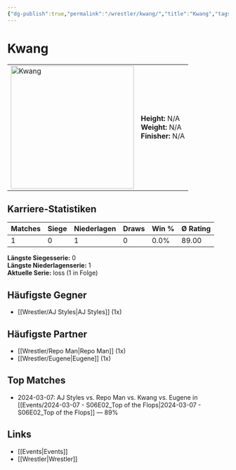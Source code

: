 ```yaml
---
{"dg-publish":true,"permalink":"/wrestler/kwang/","title":"Kwang","tags":["wrestler"],"noteIcon":""}
---
```



# Kwang

<table>
        <tr>
        <td><img src="https://github.com/CptSpaulding1980/choke-slam-wrestling/releases/download/images/Kwang.png" width="280" alt="Kwang"></td>
        <td>
        <b>Height:</b> N/A<br>
        <b>Weight:</b> N/A<br>
        <b>Finisher:</b> N/A<br>
        </td>
        </tr>
        </table>
        
## Karriere-Statistiken

| Matches | Siege | Niederlagen | Draws | Win % | Ø Rating |
|---------|-------|-------------|-------|-------|-----------|
| 1 | 0 | 1 | 0 | 0.0% | 89.00 |

**Längste Siegesserie:** 0<br>**Längste Niederlagenserie:** 1<br>**Aktuelle Serie:** loss (1 in Folge)


## Häufigste Gegner
- [[Wrestler/AJ Styles\|AJ Styles]] (1x)

## Häufigste Partner
- [[Wrestler/Repo Man\|Repo Man]] (1x)
- [[Wrestler/Eugene\|Eugene]] (1x)

## Top Matches
- 2024-03-07: AJ Styles vs. Repo Man vs. Kwang vs. Eugene  in [[Events/2024-03-07 - S06E02_Top of the Flops\|2024-03-07 - S06E02_Top of the Flops]] — 89%

## Links
- [[Events\|Events]]
- [[Wrestler\|Wrestler]]
